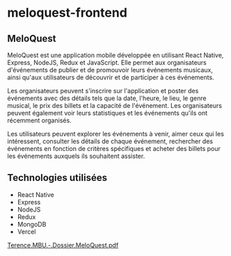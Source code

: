 # meloquest-frontend

## MeloQuest
MeloQuest est une application mobile développée en utilisant React Native, Express, NodeJS, Redux et JavaScript. Elle permet aux organisateurs d'événements de publier et de promouvoir leurs événements musicaux, ainsi qu'aux utilisateurs de découvrir et de participer à ces événements.

Les organisateurs peuvent s'inscrire sur l'application et poster des événements avec des détails tels que la date, l'heure, le lieu, le genre musical, le prix des billets et la capacité de l'événement. Les organisateurs peuvent également voir leurs statistiques et les événements qu'ils ont récemment organisés.

Les utilisateurs peuvent explorer les événements à venir, aimer ceux qui les intéressent, consulter les détails de chaque événement, rechercher des événements en fonction de critères spécifiques et acheter des billets pour les événements auxquels ils souhaitent assister.

## Technologies utilisées
* React Native
* Express
* NodeJS
* Redux
* MongoDB
* Vercel


[Terence.MBU.-.Dossier.MeloQuest.pdf](https://github.com/te-mbu/meloquest-frontend/files/11551897/Terence.MBU.-.Dossier.MeloQuest.pdf)
